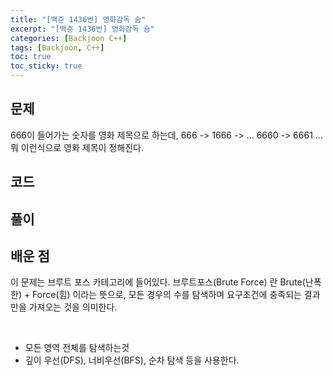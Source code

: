```yaml
---
title: "[백준 1436번] 영화감독 숌"
excerpt: "[백준 1436번] 영화감독 숌"
categories: [Backjoon C++]
tags: [Backjoon, C++]
toc: true
toc_sticky: true
---
```


## 문제

666이 들어가는 숫자를 영화 제목으로 하는데, 666 -> 1666 -> ... 6660 -> 6661 ... 뭐 이런식으로 영화 제목이 정해진다.

## 코드

## 풀이

## 배운 점

이 문제는 브루트 포스 카테고리에 들어있다.
브루트포스(Brute Force) 란
Brute(난폭한) + Force(힘) 이라는 뜻으로,
모든 경우의 수를 탐색하며 요구조건에 충족되는 결과만을 가져오는 것을 의미한다.

<br>

- 모든 영역 전체를 탐색하는것
- 깊이 우선(DFS), 너비우선(BFS), 순차 탐색 등을 사용한다.
